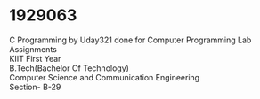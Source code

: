 # 1929063
C Programming by Uday321 done for Computer Programming Lab Assignments  
KIIT First Year  
B.Tech(Bachelor Of Technology)  
Computer Science and Communication Engineering  
Section- B-29
